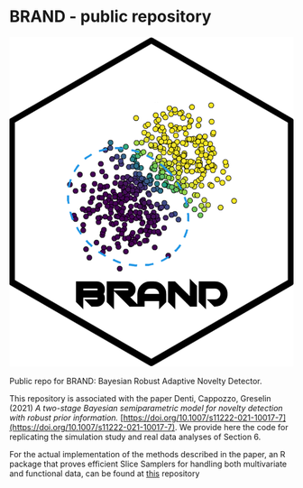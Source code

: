 # BRAND - public repository
![HSpp](HS.png)


Public repo for BRAND: Bayesian  Robust  Adaptive  Novelty Detector. 

This repository is associated with the paper Denti, Cappozzo, Greselin (2021) *A two-stage Bayesian semiparametric model for novelty detection with robust prior information.* [https://doi.org/10.1007/s11222-021-10017-7](https://doi.org/10.1007/s11222-021-10017-7). We provide here the code for replicating the simulation study and real data analyses of Section 6.

For the actual implementation of the methods described in the paper, an R package that proves efficient Slice Samplers for handling both multivariate and functional data, can be found at [this](https://github.com/Fradenti/Brand) repository

